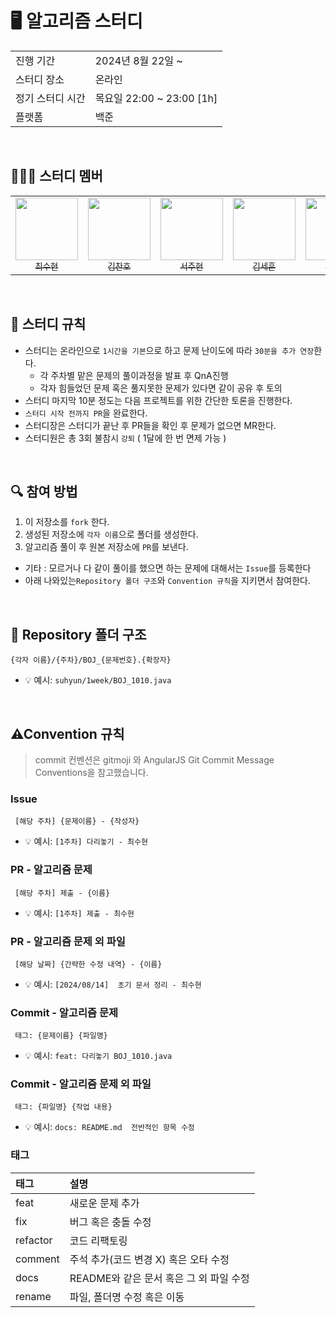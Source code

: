 # 🖥 알고리즘 스터디

<table>
  <tr>
    <td>진행 기간</td>
    <td>2024년 8월 22일 ~ </td>
  </tr>
  <tr>
    <td>스터디 장소</td>
    <td>온라인</td>
  </tr>
  <tr>
    <td>정기 스터디 시간</td>
    <td>목요일 22:00 ~ 23:00 [1h]
  </tr>
  <tr>
    <td>플랫폼</td>
    <td>백준</td>
  </tr>
</table>

<br/>

## 🧑🏻‍🎓 스터디 멤버

<table>
  <tr>
    <td align="center">
      <a href="https://github.com/saysuhyun">
        <img src="https://avatars.githubusercontent.com/u/172836819?v=4" width="100px;" alt=""/>
        <br />
        <sub>최수현</sub>
      </a>
    </td>
    <td align="center">
      <a href="https://github.com/ifNotErrorRun">
        <img src="https://avatars.githubusercontent.com/u/105318588?v=4" width="100px;" alt=""/>
        <br />
        <sub>김찬호</sub>
      </a>
    </td>
    <td align="center">
      <a href="https://github.com/JuhyunAliceSeo">
        <img src="https://avatars.githubusercontent.com/u/135788105?v=4" width="100px;" alt=""/>
        <br />
        <sub>서주현</sub>
      </a>
    </td>
    <td align="center">
      <a href="https://github.com/d0vetam3r">
        <img src="https://avatars.githubusercontent.com/u/99699005?v=4" width="100px;" alt=""/>
        <br />
        <sub>김세훈</sub>
      </a>
    </td>
    <td align="center">
      <a href="https://github.com/Park107">
        <img src="https://avatars.githubusercontent.com/u/178287847?v=4" width="100px;" alt=""/>
        <br />
        <sub>박상희</sub>
      </a>
    </td>
    
  </tr>
</table>

<br/>

## 📌 스터디 규칙
- 스터디는 온라인으로 `1시간을 기본`으로 하고 문제 난이도에 따라 `30분을 추가 연장`한다.
  - 각 주차별 맡은 문제의 풀이과정을 발표 후 QnA진행
  - 각자 힘들었던 문제 혹은 풀지못한 문제가 있다면 같이 공유 후 토의
- 스터디 마지막 10분 정도는 다음 프로젝트를 위한 간단한 토론을 진행한다.
- `스터디 시작 전까지 PR`을 완료한다.
- 스터디장은 스터디가 끝난 후 PR들을 확인 후 문제가 없으면 MR한다.
- 스터디원은 총 3회 불참시 `강퇴`  ( 1달에 한 번 면제 가능 )

<br/>

## 🔍 참여 방법
1. 이 저장소를 `fork` 한다.
2. 생성된 저장소에 `각자 이름`으로 폴더를 생성한다.
3. 알고리즘 풀이 후 원본 저장소에 `PR`를 보낸다.

- 기타 : 모르거나 다 같이 풀이를 했으면 하는 문제에 대해서는 `Issue`를 등록한다
- 아래 나와있는`Repository 폴더 구조`와 `Convention 규칙`을 지키면서 참여한다.

<br/>

## 📁 Repository 폴더 구조
```
{각자 이름}/{주차}/BOJ_{문제번호}.{확장자}
```

- 💡 예시: `suhyun/1week/BOJ_1010.java`

<br/>

##  ⚠Convention 규칙
> commit 컨벤션은 gitmoji 와 AngularJS Git Commit Message Conventions을 참고했습니다.

### **Issue**
```
 [해당 주차] {문제이름} - {작성자}  
```  
- 💡 예시: `[1주차] 다리놓기 - 최수현` 

### **PR - 알고리즘 문제** 
```
 [해당 주차] 제출 - {이름}  
```
- 💡 예시: `[1주차] 제출 - 최수현` 

### **PR - 알고리즘 문제 외 파일** 
```
 [해당 날짜] {간략한 수정 내역} - {이름}  
```
- 💡 예시: `[2024/08/14]  초기 문서 정리 - 최수현` 

### **Commit - 알고리즘 문제** 
```
 태그: {문제이름} {파일명}
``` 
- 💡 예시: `feat: 다리놓기 BOJ_1010.java` 

### **Commit - 알고리즘 문제 외 파일** 
```
 태그: {파일명} {작업 내용}
```
- 💡 예시: `docs: README.md  전반적인 항목 수정` 

### **태그**
| 태그       | 설명                    |
|:---------|:------------------------|
| feat     | 새로운 문제 추가            |
| fix      | 버그 혹은 충돌 수정             |
| refactor | 코드 리팩토링              |
| comment  | 주석 추가(코드 변경 X) 혹은 오타 수정 |
| docs     | README와 같은 문서 혹은 그 외 파일 수정        |
| rename   | 파일, 폴더명 수정 혹은 이동        |

<br/>